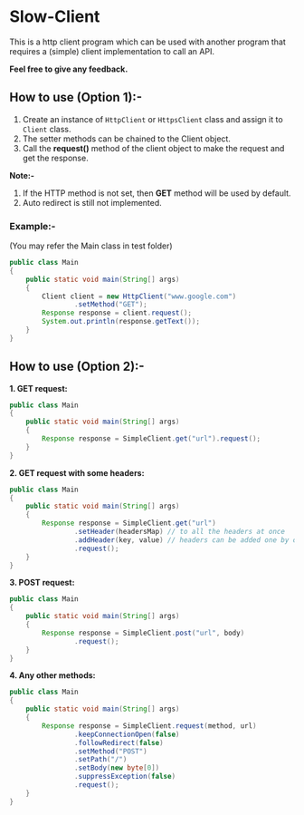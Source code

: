 # Slow-Client
This is a http client program which can be used with another program that requires a (simple) client implementation to call an API.

**Feel free to give any feedback.**

## How to use (Option 1):-
1. Create an instance of `HttpClient` or `HttpsClient` class and assign it to `Client` class.
2. The setter methods can be chained to the Client object.
3. Call the **request()** method of the client object to make the request and get the response.

**Note:-**
1. If the HTTP method is not set, then **GET** method will be used by default.
2. Auto redirect is still not implemented.

### Example:-
(You may refer the Main class in test folder)
```java
public class Main
{
	public static void main(String[] args)
	{
		Client client = new HttpClient("www.google.com")
				.setMethod("GET");
		Response response = client.request();
		System.out.println(response.getText());
	}
}
```

## How to use (Option 2):-
**1. GET request:**
```java
public class Main
{
	public static void main(String[] args)
	{
		Response response = SimpleClient.get("url").request();
	}
}
```
**2. GET request with some headers:**
```java
public class Main
{
	public static void main(String[] args)
	{
		Response response = SimpleClient.get("url")
				.setHeader(headersMap) // to all the headers at once
				.addHeader(key, value) // headers can be added one by one
				.request();
	}
}
```
**3. POST request:**
```java
public class Main
{
	public static void main(String[] args)
	{
		Response response = SimpleClient.post("url", body)
				.request();
	}
}
```
**4. Any other methods:**
```java
public class Main
{
	public static void main(String[] args)
	{
		Response response = SimpleClient.request(method, url)
				.keepConnectionOpen(false)
				.followRedirect(false)
				.setMethod("POST")
				.setPath("/")
				.setBody(new byte[0])
				.suppressException(false)
				.request();
	}
}
```